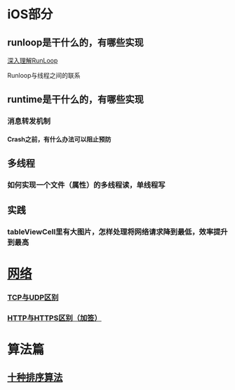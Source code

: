 # iOS部分
## runloop是干什么的，有哪些实现
[深入理解RunLoop](https://blog.ibireme.com/2015/05/18/runloop/#more-41710)

Runloop与线程之间的联系

## runtime是干什么的，有哪些实现

### 消息转发机制

#### Crash之前，有什么办法可以阻止预防

## 多线程
### 如何实现一个文件（属性）的多线程读，单线程写

## 实践

### tableViewCell里有大图片，怎样处理将网络请求降到最低，效率提升到最高


# [网络](https://github.com/BigabilityLiu/MyWikis/blob/master/%E7%AE%97%E6%B3%95:%E7%BD%91%E7%BB%9C/%E5%9B%BE%E8%A7%A3HTTP.md)
### [TCP与UDP区别](https://github.com/BigabilityLiu/MyWikis/blob/master/%E7%AE%97%E6%B3%95:%E7%BD%91%E7%BB%9C/%E5%9B%BE%E8%A7%A3HTTP.md#%E4%BC%A0%E8%BE%93%E5%B1%82)

### [HTTP与HTTPS区别（加签）](https://github.com/BigabilityLiu/MyWikis/blob/master/%E7%AE%97%E6%B3%95:%E7%BD%91%E7%BB%9C/%E5%9B%BE%E8%A7%A3HTTP.md#7-%E7%A1%AE%E4%BF%9D-web-%E5%AE%89%E5%85%A8%E7%9A%84https)


# 算法篇
## [十种排序算法](http://www.codeceo.com/article/10-sort-algorithm-interview.html#0-tsina-1-10490-397232819ff9a47a7b7e80a40613cfe1)
